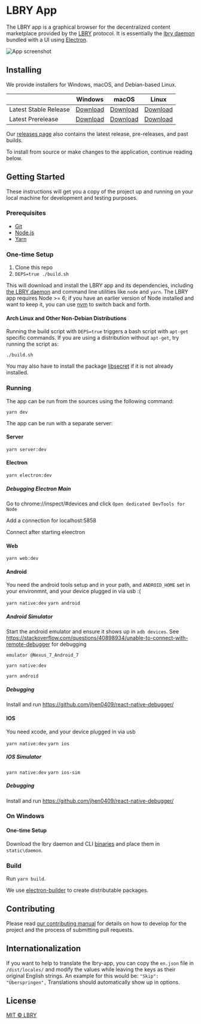 # LBRY App

The LBRY app is a graphical browser for the decentralized content marketplace provided by the
[LBRY](https://lbry.io) protocol. It is essentially the
[lbry daemon](https://github.com/lbryio/lbry) bundled with a UI using
[Electron](http://electron.atom.io/).

![App screenshot](https://lbry.io/img/lbry-ui.png)

## Installing

We provide installers for Windows, macOS, and Debian-based Linux.

|                       | Windows                                      | macOS                                        | Linux                                        |
| --------------------- | -------------------------------------------- | -------------------------------------------- | -------------------------------------------- |
| Latest Stable Release | [Download](https://lbry.io/get/lbry.exe)     | [Download](https://lbry.io/get/lbry.dmg)     | [Download](https://lbry.io/get/lbry.deb)     |
| Latest Prerelease     | [Download](https://lbry.io/get/lbry.pre.exe) | [Download](https://lbry.io/get/lbry.pre.dmg) | [Download](https://lbry.io/get/lbry.pre.deb) |

Our [releases page](https://github.com/lbryio/lbry-app/releases/latest) also contains the latest
release, pre-releases, and past builds.

To install from source or make changes to the application, continue reading below.

## Getting Started

These instructions will get you a copy of the project up and running on your local machine for
development and testing purposes.

### Prerequisites

* [Git](https://git-scm.com/downloads)
* [Node.js](https://nodejs.org/en/download/)
* [Yarn](https://yarnpkg.com/en/docs/install)

### One-time Setup

1. Clone this repo
2. `DEPS=true ./build.sh`

This will download and install the LBRY app and its dependencies, including
[the LBRY daemon](https://github.com/lbryio/lbry) and command line utilities like `node` and `yarn`.
The LBRY app requires Node >= 6; if you have an earlier version of Node installed and want to keep
it, you can use [nvm](https://github.com/creationix/nvm) to switch back and forth.

#### Arch Linux and Other Non-Debian Distributions

Running the build script with `DEPS=true` triggers a bash script with `apt-get` specific commands.
If you are using a distribution without `apt-get`, try running the script as:

`./build.sh`

You may also have to install the package [libsecret](https://wiki.gnome.org/Projects/Libsecret) if
it is not already installed.

### Running

The app can be run from the sources using the following command:

`yarn dev`

The app can be run with a separate server:

#### Server
`yarn server:dev`

#### Electron
`yarn electron:dev`

##### Debugging Electron Main

Go to chrome://inspect/#devices and click `Open dedicated DevTools for Node`

Add a connection for localhost:5858

Connect after starting eleectron

#### Web
`yarn web:dev`

#### Android

You need the android tools setup and in your path, and `ANDROID_HOME` set in your environmnt, and your device plugged in via usb :(

`yarn native:dev`
`yarn android`

##### Android Simulator

Start the android emulator and ensure it shows up in `adb devices`.
See https://stackoverflow.com/questions/40898934/unable-to-connect-with-remote-debugger for debugging

`emulator @Nexus_7_Android_7`

`yarn native:dev`

`yarn android`

##### Debugging

Install and run https://github.com/jhen0409/react-native-debugger/

#### IOS

You need xcode, and your device plugged in via usb

`yarn native:dev`
`yarn ios`

##### IOS Simulator

`yarn native:dev`
`yarn ios-sim`

##### Debugging

Install and run https://github.com/jhen0409/react-native-debugger/

### On Windows

#### One-time Setup

Download the lbry daemon and CLI [binaries](https://github.com/lbryio/lbry/releases) and place them
in `static\daemon`.

### Build

Run `yarn build`.

We use [electron-builder](https://github.com/electron-userland/electron-builder) to create
distributable packages.

## Contributing

Please read [our contributing manual](CONTRIBUTING.md) for details on how to develop for the
project and the process of submitting pull requests.

## Internationalization

If you want to help to translate the lbry-app, you can copy the `en.json` file in `/dist/locales/`
and modify the values while leaving the keys as their original English strings. An example for this
would be: `"Skip": "Überspringen",` Translations should automatically show up in options.

## License

[MIT © LBRY](LICENSE)
